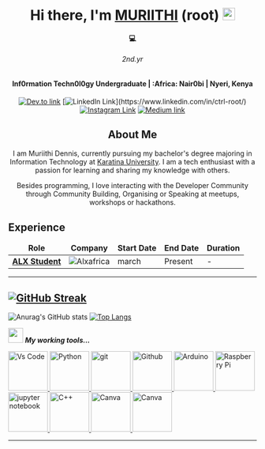 <!-------------------------------------------------------Hi there, I'm Dennis------------------------------>
<div align="center">
  <h1>Hi there, I'm <a href="https://twitter.com/toor_ctrl" target="_blank">MURIITHI</a> (root) <img src="https://media.giphy.com/media/hvRJCLFzcasrR4ia7z/giphy.gif" width="25px"> </h1>
</div>
<div align="center">
  <h4>💻 <i><h6>2nd.yr</h6></i> Inf0rmation Techn0l0gy Undergraduate | :Africa: Nair0bi | Nyeri, Kenya </h4>  
</div>

<!----------------------------------------------------Social links------------------------------------------->

<div align="center">

[![Dev.to link](https://img.shields.io/badge/dev.to/lexer20%20-black.svg?&style=flat&logo=dev.to&logoColor=white)](https://dev.to/lexer20)
[![LinkedIn Link](https://img.shields.io/badge/linkedin/in/ctrl-root%20-%230077B5.svg?&style=flat&logo=linkedin&logoColor=white")](https://www.linkedin.com/in/ctrl-root/)
[![Instagram Link](https://img.shields.io/badge/instagram.com/ctrl.root%20-%23E4405F.svg?&style=flat&logo=Instagram&logoColor=white)](https://www.instagram.com/ctrl.root/)
[![Medium link](https://img.shields.io/badge/-medium.com/@lexer20-black.svg?&style=flat&logo=medium&logoColor=white)](https://medium.com/@lexer20)
</div>


<!---------------------------------------------------------- About Me---------------------------------------------------->
<div align="center">
  <h2>About Me</h2>
  <p>I am Muriithi Dennis, currently pursuing my bachelor's degree majoring in Information Technology at <a href="https://karu.ac.ke" target="_blank">Karatina University</a>. I am a tech enthusiast with a passion for learning and sharing my knowledge with others.</p> 
  <p>Besides programming, I love interacting with the Developer Community through Community Building, Organising or Speaking at meetups, workshops or hackathons.   </p>
  
</div>


<!------------------------------------------------------Experience----------------------------------->														
<h2>Experience</h2>
<table>
  <thead align="center">
    <tr border: none;>
      <td><b>Role</b></td>
      <td><b>Company</b></td>
      <td><b>Start Date</b></td>
      <td><b>End Date</b></td>
      <td><b>Duration</b></td>
    </tr>
  </thead>
  <tbody>
    <tr>
	    <td><a href="https://www.alxafrica.com/data-science//"><b>ALX Student </b></a></td>
      <td><img alt="Alxafrica" src="" /></td>
      <td>march</td>
      <td>Present</td>
      <td>-</td>
    </tr>
  </tbody>
</table>

	
	
	
---
  [![GitHub Streak](http://github-readme-streak-stats.herokuapp.com?user=ctrl-root&theme=dark&background=000000)](https://git.io/streak-stats)
---
   
![Anurag's GitHub stats](https://github-readme-stats.vercel.app/api?username=ctrl-root&show_icons=true&theme=transparent)
   [![Top Langs](https://github-readme-stats.vercel.app/api/top-langs/?username=ctrl-root&layout=compact&theme=buefy&title_color=000)](https://github.com/anuraghazra/github-readme-stats)

  
  
<img src="https://media.giphy.com/media/iY8CRBdQXODJSCERIr/giphy.gif" width="30" >&nbsp;***My working tools...***
<!-- Working Tools    -->
  

<a href="https://code.visualstudio.com/"> <img alt="Vs Code"      src="https://cdn.jsdelivr.net/gh/devicons/devicon/icons/vscode/vscode-original-wordmark.svg"     width="80">
<a  href="https://www.python.org/" ><img alt="Python" src="https://cdn.jsdelivr.net/gh/devicons/devicon/icons/python/python-original-wordmark.svg"  width="80">
<a href="https://git-scm.com/">   <img alt="git" src="https://cdn.jsdelivr.net/gh/devicons/devicon/icons/git/git-plain-wordmark.svg"  width="80">
<a href="https://github.com/">   <img alt="Github" src="https://cdn.jsdelivr.net/gh/devicons/devicon/icons/github/github-original-wordmark.svg"  width="80">
<a href="https://www.arduino.cc/">  <img alt="Arduino" src="https://cdn.jsdelivr.net/gh/devicons/devicon/icons/arduino/arduino-original-wordmark.svg"  width="80">
<a href="https://www.raspberrypi.org">  <img alt="Raspberry Pi" src="https://cdn.jsdelivr.net/gh/devicons/devicon/icons/raspberrypi/raspberrypi-original.svg"  width="80">
<a href="https://jupyter.org/">   <img alt="jupyter notebook" src="https://cdn.jsdelivr.net/gh/devicons/devicon/icons/jupyter/jupyter-original-wordmark.svg"  width="80">
<a href="https://en.wikipedia.org/wiki/C%2B%2B" >   <img alt="C++" src="https://cdn.jsdelivr.net/gh/devicons/devicon/icons/cplusplus/cplusplus-plain.svg"  width="80">
<a href="http://canva.com/" >   <img alt="Canva" src="https://cdn.jsdelivr.net/gh/devicons/devicon/icons/canva/canva-original.svg"  width="80">
<a href="https://fxhome.com/product/hitfilm-express" >   <img alt="Canva" src="https://img.icons8.com/fluency/48/000000/hitfilm-express.png"  width="80">
 
 
---
  
